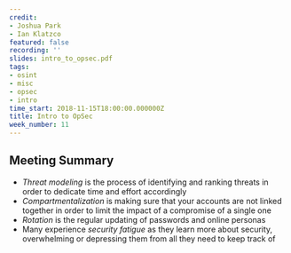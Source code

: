 ```yaml
---
credit:
- Joshua Park
- Ian Klatzco
featured: false
recording: ''
slides: intro_to_opsec.pdf
tags:
- osint
- misc
- opsec
- intro
time_start: 2018-11-15T18:00:00.000000Z
title: Intro to OpSec
week_number: 11
---
```

## Meeting Summary
- *Threat modeling* is the process of identifying and ranking threats in order to dedicate time and effort accordingly
- *Compartmentalization* is making sure that your accounts are not linked together in order to limit the impact of a compromise of a single one
- *Rotation* is the regular updating of passwords and online personas
- Many experience *security fatigue* as they learn more about security, overwhelming or depressing them from all they need to keep track of